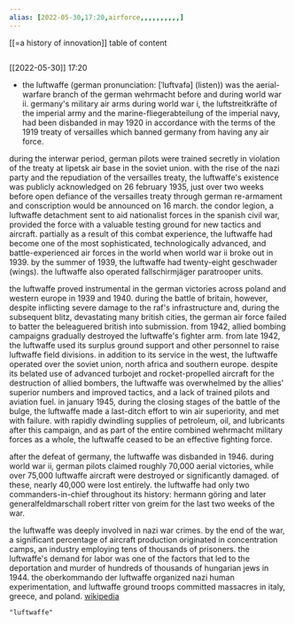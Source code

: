 ```yaml
---
alias: [2022-05-30,17:20,airforce,,,,,,,,,,]
---
```

[[=a history of innovation]]
table of content
```toc
```

[[2022-05-30]] 17:20
- the luftwaffe (german pronunciation: [ˈlʊftvafə] (listen)) was the aerial-warfare branch of the german wehrmacht before and during world war ii. germany's military air arms during world war i, the luftstreitkräfte of the imperial army and the marine-fliegerabteilung of the imperial navy, had been disbanded in may 1920 in accordance with the terms of the 1919 treaty of versailles which banned germany from having any air force.

during the interwar period, german pilots were trained secretly in violation of the treaty at lipetsk air base in the soviet union. with the rise of the nazi party and the repudiation of the versailles treaty, the luftwaffe's existence was publicly acknowledged on 26 february 1935, just over two weeks before open defiance of the versailles treaty through german re-armament and conscription would be announced on 16 march. the condor legion, a luftwaffe detachment sent to aid nationalist forces in the spanish civil war, provided the force with a valuable testing ground for new tactics and aircraft. partially as a result of this combat experience, the luftwaffe had become one of the most sophisticated, technologically advanced, and battle-experienced air forces in the world when world war ii broke out in 1939. by the summer of 1939, the luftwaffe had twenty-eight geschwader (wings). the luftwaffe also operated fallschirmjäger paratrooper units.

the luftwaffe proved instrumental in the german victories across poland and western europe in 1939 and 1940. during the battle of britain, however, despite inflicting severe damage to the raf's infrastructure and, during the subsequent blitz, devastating many british cities, the german air force failed to batter the beleaguered british into submission. from 1942, allied bombing campaigns gradually destroyed the luftwaffe's fighter arm. from late 1942, the luftwaffe used its surplus ground support and other personnel to raise luftwaffe field divisions. in addition to its service in the west, the luftwaffe operated over the soviet union, north africa and southern europe. despite its belated use of advanced turbojet and rocket-propelled aircraft for the destruction of allied bombers, the luftwaffe was overwhelmed by the allies' superior numbers and improved tactics, and a lack of trained pilots and aviation fuel. in january 1945, during the closing stages of the battle of the bulge, the luftwaffe made a last-ditch effort to win air superiority, and met with failure. with rapidly dwindling supplies of petroleum, oil, and lubricants after this campaign, and as part of the entire combined wehrmacht military forces as a whole, the luftwaffe ceased to be an effective fighting force.

after the defeat of germany, the luftwaffe was disbanded in 1946. during world war ii, german pilots claimed roughly 70,000 aerial victories, while over 75,000 luftwaffe aircraft were destroyed or significantly damaged. of these, nearly 40,000 were lost entirely. the luftwaffe had only two commanders-in-chief throughout its history: hermann göring and later generalfeldmarschall robert ritter von greim for the last two weeks of the war.

the luftwaffe was deeply involved in nazi war crimes. by the end of the war, a significant percentage of aircraft production originated in concentration camps, an industry employing tens of thousands of prisoners. the luftwaffe's demand for labor was one of the factors that led to the deportation and murder of hundreds of thousands of hungarian jews in 1944. the oberkommando der luftwaffe organized nazi human experimentation, and luftwaffe ground troops committed massacres in italy, greece, and poland.
[wikipedia](https://en.wikipedia.org/wiki/luftwaffe)
```query
"luftwaffe"
```